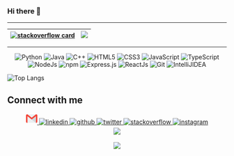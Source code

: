 ### Hi there 👋

---

|[![stackoverflow card](https://readme-components.vercel.app/api?component=stackoverflow&stackoverflowid=12572243)](https://stackoverflow.com/users/12572243/cubanitoalex) |<img src="https://github-readme-streak-stats.herokuapp.com/?&user=Nishant-Bhosale"/>|
|---|---|
 
 ---


<p align="center"> 
 <img alt="Python" src="https://img.shields.io/badge/python-%2314354C.svg?style=for-the-badge&logo=python&logoColor=white"/>
 <img alt="Java" src="https://img.shields.io/badge/java-%23ED8B00.svg?&style=for-the-badge&logo=java&logoColor=white" />
  <img alt="C++" src="https://img.shields.io/badge/c++-%23ED8B00.svg?&style=for-the-badge&logo=C++&logoColor=red" />
<img alt="HTML5" src="https://img.shields.io/badge/html5-%23E34F26.svg?&style=for-the-badge&logo=html5&logoColor=white" />
 <img alt="CSS3" src="https://img.shields.io/badge/css3-%231572B6.svg?&style=for-the-badge&logo=css3&logoColor=white" />
 <img alt="JavaScript" src="https://img.shields.io/badge/javascript-%23323330.svg?&style=for-the-badge&logo=javascript&logoColor=%23F7DF1E" />
 <img alt="TypeScript" src="https://img.shields.io/badge/-TypeScript-blue?&style=for-the-badge&logo=typescript&logoColor=white" />
<!--  <img alt="Numpy" src="https://img.shields.io/badge/Numpy-777BB4?style=for-the-badge&logo=numpy&logoColor=white" /> -->
<!--  <img alt="Pandas" src="https://img.shields.io/badge/Pandas-2C2D72?style=for-the-badge&logo=pandas&logoColor=white" /> -->
<!--  <img alt="MongoDB" src="https://img.shields.io/badge/MongoDB-lightgreen?style=for-the-badge&logo=mongodb&logoColor=4EA94B" /> -->
 <img alt="NodeJs" src="https://img.shields.io/badge/Node.js-339933?style=for-the-badge&logo=nodedotjs&logoColor=white" />
    <img alt="npm" src="https://img.shields.io/badge/npm-CB3837?style=for-the-badge&logo=npm&logoColor=white" />
    <img alt="Express.js" src="https://img.shields.io/badge/Express.js-000000?style=for-the-badge&logo=express&logoColor=white" />
<!--     <img alt="Jupyter" src="https://img.shields.io/badge/Jupyter-F37626.svg?&style=for-the-badge&logo=Jupyter&logoColor=white" /> -->
    <img alt="ReactJs" src="https://img.shields.io/badge/React-20232A?style=for-the-badge&logo=react&logoColor=61DAFB" />
<!--     <img alt="firebase" src="https://img.shields.io/badge/firebase-ffca28?style=for-the-badge&logo=firebase&logoColor=black" /> -->
    <img alt="Git" src="https://img.shields.io/badge/Git-F05032?style=for-the-badge&logo=git&logoColor=white" />
<!-- <img alt="Google Cloud" src="https://img.shields.io/badge/Google_Cloud-4285F4?style=for-the-badge&logo=google-cloud&logoColor=white" /> -->
<!--     <img alt="VS Code" src="https://img.shields.io/badge/Visual_Studio_Code-0078D4?style=for-the-badge&logo=visual%20studio%20code&logoColor=white" /> -->
    <img alt="IntelliJIDEA" src="https://img.shields.io/badge/IntelliJIDEA-000000.svg?style=for-the-badge&logo=intellij-idea&logoColor=white" />
</p> 

<!--
![Anurag's github stats](https://github-readme-stats.vercel.app/api?username=cubanitoalex&show_icons=true&count_private=true&hide=stars,issues,contribs)
-->

![Top Langs](https://github-readme-stats.vercel.app/api/top-langs/?username=cubanitoalex&layout=compact&langs_count=6)

<!-- <img src="https://github-profile-trophy.vercel.app/?username=cubanitoalex&column=1" alt="cubanitoalex" /> -->

## Connect with me  
<div align="center">
<a href="mailto:alexiparra@gmail.com">
<img alt="Gmail" width="26px" src="https://github.com/cubanitoalex/cubanitoalex/blob/main/asset/Gmail.svg" />
</a>
<a href="https://www.linkedin.com/in/cubanitoalex/" target="_blank">
<img src=https://img.shields.io/badge/linkedin-%231E77B5.svg?&style=for-the-badge&logo=linkedin&logoColor=white alt=linkedin style="margin-bottom: 5px;" />
</a>
<a href="https://github.com/cubanitoalex" target="_blank">
<img src=https://img.shields.io/badge/github-%2324292e.svg?&style=for-the-badge&logo=github&logoColor=white alt=github style="margin-bottom: 5px;" />
</a>
<a href="https://twitter.com/cubanito_alex" target="_blank">
<img src=https://img.shields.io/badge/twitter-%2300acee.svg?&style=for-the-badge&logo=twitter&logoColor=white alt=twitter style="margin-bottom: 5px;" />
</a>
<a href="https://stackoverflow.com/users/edit/12572243/cubanitoalex" target="_blank">
<img src=https://img.shields.io/badge/stackoverflow-%23F28032.svg?&style=for-the-badge&logo=stackoverflow&logoColor=white alt=stackoverflow style="margin-bottom: 5px;" />
</a>

<a href="https://www.instagram.com/cubanito_ale/" target="_blank">
<img src=https://img.shields.io/badge/instagram-%23000000.svg?&style=for-the-badge&logo=instagram&logoColor=white alt=instagram style="margin-bottom: 5px;" />
</a>
</div>

<!--
<a href="https://twitter.com/<username>" target="_blank">
  <img align="left" alt="Linkedin" width="24px" src="https://github.com/cubanitoalex/cubanitoalex/blob/master/assets/Twitter.svg" />
</a>
-->
<!-- <a href="mailto:alexiparra@gmail.com" target="_blank">
  <img alt="Gmail" width="26px" src="https://github.com/cubanitoalex/cubanitoalex/blob/master/asset/Gmail.svg" />
</a>
 -->
<div align="center">
<img src="https://img.shields.io/github/followers/erielmejias99.svg?style=social&label=Follow"></img>

<img src="https://gpvc.arturio.dev/cubanitoalex"></img>
</div>
